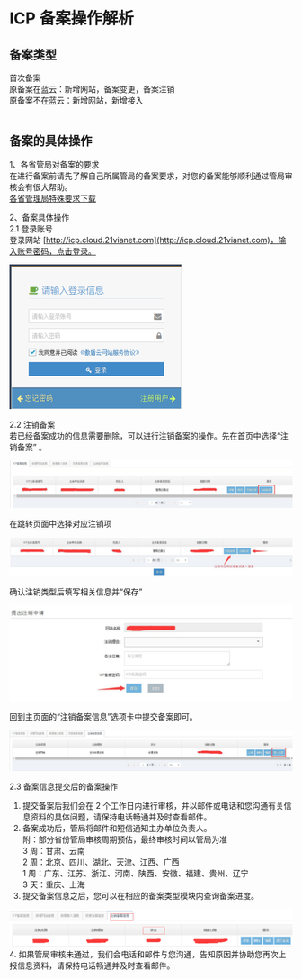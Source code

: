 <properties
	pageTitle="原备案在蓝云-备案注销 | Azure"
	description="ICP 备案类型为原备案在蓝云的备案注销操作流程"
	services="icp-backup"
	documentationCenter=""
	authors="will"
	manager="edwinc"
	editor=""
	tags="icp"/>

<tags
	ms.service="icp-backup"
	ms.workload=""
	ms.tgt_pltfrm=""
	ms.devlang="na"
	ms.topic="article"
	ms.date="02/2017"
	wacn.date="02/2017"
	wacn.lang="cn" 
	ms.author="will"/>
	
	
# ICP 备案操作解析

## 备案类型

首次备案</br>
原备案在蓝云：新增网站，备案变更，备案注销</br>
原备案不在蓝云：新增网站，新增接入
</br>
</br>

## 备案的具体操作

1、各省管局对备案的要求</br>
在进行备案前请先了解自己所属管局的备案要求，对您的备案能够顺利通过管局审核会有很大帮助。</br>
[各省管理局特殊要求下载](//wacndevelop.blob.core.chinacloudapi.cn/marketing-resource/documents/special-request.pdf)
</br>

2、备案具体操作</br>
2.1 登录账号</br>
登录网站 [http://icp.cloud.21vianet.com](http://icp.cloud.21vianet.com)，输入账号密码，点击登录。

![procedure](./media/5-1.png)
</br>

2.2 注销备案</br>
若已经备案成功的信息需要删除，可以进行注销备案的操作。先在首页中选择“注销备案” 。

![procedure](./media/5-2.png)

在跳转页面中选择对应注销项

![procedure](./media/5-3.png)

确认注销类型后填写相关信息并“保存”

![procedure](./media/5-4.png)

回到主页面的“注销备案信息”选项卡中提交备案即可。

![procedure](./media/5-5.png)
</br>

2.3 备案信息提交后的备案操作</br>

 1. 提交备案后我们会在 2 个工作日内进行审核，并以邮件或电话和您沟通有关信息资料的具体问题，请保持电话畅通并及时查看邮件。</br>
 2. 备案成功后，管局将邮件和短信通知主办单位负责人。</br>
    附：部分省份管局审核周期预估，最终审核时间以管局为准</br>
    3 周：甘肃、云南</br>
    2 周：北京、四川、湖北、天津、江西、广西</br>
    1 周：广东、江苏、浙江、河南、陕西、安徽、福建、贵州、辽宁</br>
    3 天：重庆、上海</br>
 3. 提交备案信息之后，您可以在相应的备案类型模块内查询备案进度。

 ![procedure](./media/5-6.png) </br>
 4. 如果管局审核未通过，我们会电话和邮件与您沟通，告知原因并协助您再次上报信息资料，请保持电话畅通并及时查看邮件。
